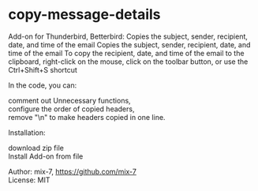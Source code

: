 # copy-message-details
Add-on for Thunderbird, Betterbird: Copies the subject, sender, recipient, date, and time of the email Copies the subject, sender, recipient, date, and time of the email To copy the recipient, date, and time of the email to the clipboard, right-click on the mouse, click on the toolbar button, or use the Ctrl+Shift+S shortcut




In the code, you can: 

comment out Unnecessary functions,  
configure the order of copied headers,  
remove "\n" to make headers copied in one line.  


Installation:  

download zip file  
Install Add-on from file  


Author: mix-7, https://github.com/mix-7  
License: MIT 

